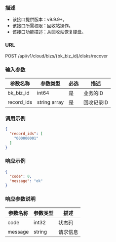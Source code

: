### 描述

- 该接口提供版本：v9.9.9+。
- 该接口所需权限：回收站操作。
- 该接口功能描述：从回收站恢复硬盘。

### URL

POST /api/v1/cloud/bizs/{bk_biz_id}/disks/recover

### 输入参数

| 参数名称 | 参数类型         | 必选  | 描述        |
|------|--------------|-----|-----------|
| bk_biz_id | int64        | 是   | 业务的ID     |
| record_ids | string array | 是   | 回收记录ID |

### 调用示例

```json
{
  "record_ids": [
    "000000001"
  ]
}
```

### 响应示例

```json
{
  "code": 0,
  "message": "ok"
}
```

### 响应参数说明

| 参数名称    | 参数类型   | 描述   |
|---------|--------|------|
| code    | int32  | 状态码  |
| message | string | 请求信息 |
